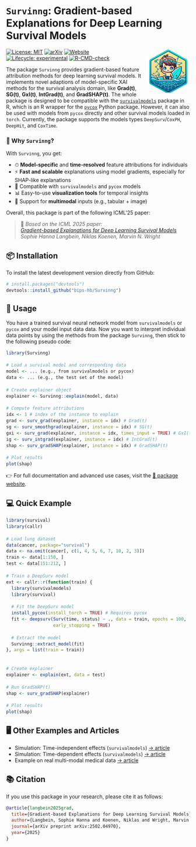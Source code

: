 
# `Survinng`: Gradient-based Explanations for Deep Learning Survival Models

<!-- badges: start -->
<a href="https://bips-hb.github.io/Survinng/"><img src="man/figures/logo.jpeg" align="right" height="120" alt="Survinng website" /></a>
[![License: MIT](https://img.shields.io/badge/License-MIT-green.svg)](LICENSE)
[![arXiv](https://img.shields.io/badge/arXiv-2502.04970-b31b1b.svg)](https://arxiv.org/abs/2502.04970)
[![Website](https://img.shields.io/badge/docs-📘%20Survinng%20Site-blue)](https://bips-hb.github.io/Survinng/)
[![Lifecycle: experimental](https://img.shields.io/badge/lifecycle-experimental-orange.svg)](https://lifecycle.r-lib.org/articles/stages.html#experimental)
[![R-CMD-check](https://github.com/bips-hb/Survinng/actions/workflows/R-CMD-check.yaml/badge.svg)](https://github.com/bips-hb/Survinng/actions/workflows/R-CMD-check.yaml)
<!-- badges: end -->


The package `Survinng` provides gradient-based feature attribution methods 
for deep learning survival models. It implements novel adaptions of model-specific
XAI methods for the survival analysis domain, like **Grad(t)**, **SG(t)**, **GxI(t)**,
**IntGrad(t)**, and **GradSHAP(t)**. The whole package is designed to be compatible with the
[`survivalmodels`](https://github.com/RaphaelS1/survivalmodels) package in R, 
which is an R wrapper for the [`pycox`](https://github.com/havakv/pycox) Python package.
However, it can also be used with models from `pycox` directly and other 
survival models loaded in `torch`. Currently, the package supports the models
types `DeepSurv`/`CoxPH`, `DeepHit`, and `CoxTime`.

### 🚀 Why `Survinng`?

With `Survinng`, you get:

* ⏱ **Model-specific** and **time-resolved** feature attributions for individuals  
* ⚡️ **Fast and scalable** explanations using model gradients, especially for SHAP-like explanations  
* 🤝 Compatible with `survivalmodels` and `pycox` models  
* 📊 Easy-to-use **visualization tools** for temporal insights  
* 🔀 Support for **multimodal** inputs (e.g., tabular + image)  


Overall, this package is part of the following ICML'25 paper:  

> 📄 _Based on the ICML 2025 paper:_  
> [_Gradient-based Explanations for Deep Learning Survival Models_](https://arxiv.org/pdf/2502.04970)  
> _Sophie Hanna Langbein, Niklas Koenen, Marvin N. Wright_


## 📦 Installation

To install the latest development version directly from GitHub:

```r
# install.packages("devtools")
devtools::install_github("bips-hb/Survinng")
```

## 📖 Usage

You have a trained survival neural network model from `survivalmodels` or
`pycox` and your model input data data. Now you want to interpret individual 
data points by using the methods from the package `Survinng`, then stick to the 
following pseudo code:

```r
library(Survinng)

# Load a survival model and corresponding data
model <- ... (e.g., from survivalmodels or pycox)
data <- ... (e.g., the test set of the model)

# Create explainer object
explainer <- Survinng::explain(model, data)

# Compute feature attributions
idx <- 1 # index of the instance to explain
grad <- surv_grad(explainer, instance = idx) # Grad(t)
sg <- surv_smoothgrad(explainer, instance = idx) # SG(t)
gxi <- surv_grad(explainer, instance = idx, times_input = TRUE) # GxI(t)
ig <- surv_intgrad(explainer, instance = idx) # IntGrad(t)
shap <- surv_gradSHAP(explainer, instance = idx) # GradSHAP(t)

# Plot results
plot(shap)
```
👉 For full documentation and advanced use cases, visit the 
[📘 package website](https://bips-hb.github.io/Survinng/).

## 💻 Quick Example

```r
library(survival)
library(callr)

# Load lung dataset
data(cancer, package="survival")
data <- na.omit(cancer[, c(1, 4, 5, 6, 7, 10, 2, 3)])
train <- data[1:150, ]
test <- data[151:212, ]

# Train a DeepSurv model
ext <- callr::r(function(train) {
  library(survivalmodels)
  library(survival)
  
  # Fit the DeepSurv model
  install_pycox(install_torch = TRUE) # Requires pycox
  fit <- deepsurv(Surv(time, status) ~ ., data = train, epochs = 100,
                  early_stopping = TRUE)

  # Extract the model
  Survinng::extract_model(fit)
}, args = list(train = train))


# Create explainer
explainer <- explain(ext, data = test)

# Run GradSHAP(t)
shap <- surv_gradSHAP(explainer)

# Plot results
plot(shap)
```

## 🖥 Other Examples and Articles

- Simulation: Time-independent effects (`survivalmodels`) [→ article](https://bips-hb.github.io/Survinng/articles/Sim_time_independent.html)
- Simulation: Time-dependent effects (`survivalmodels`) [→ article](https://bips-hb.github.io/Survinng/articles/Sim_time_dependent.html)
- Example on real multi-modal medical data [→ article](https://bips-hb.github.io/Survinng/articles/multimodal.html)


## 📚 Citation

If you use this package in your research, please cite it as follows:

```bibtex
@article{langbein2025grad,
  title={Gradient-based Explanations for Deep Learning Survival Models},
  author={Langbein, Sophie Hanna and Koenen, Niklas and Wright, Marvin N.},
  journal={arXiv preprint arXiv:2502.04970},
  year={2025}
}
```
